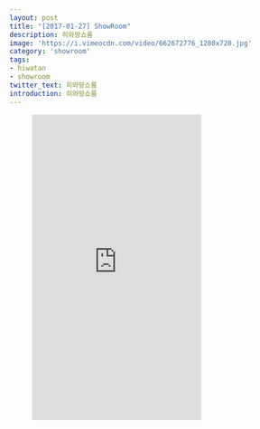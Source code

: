 ```yaml
---
layout: post
title: "[2017-01-27] ShowRoom"
description: 히와땅쇼룸
image: 'https://i.vimeocdn.com/video/662672776_1280x720.jpg'
category: 'showroom'
tags:
- hiwatan
- showroom
twitter_text: 히와땅쇼룸
introduction: 히와땅쇼룸
---
```

<figure class="video_container">
<iframe src="https://player.vimeo.com/video/239644482" height="540" frameborder="0" webkitallowfullscreen mozallowfullscreen allowfullscreen></iframe>
</figure>
